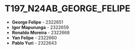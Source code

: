 # T197_N24AB_GEORGE_FELIPE

- **George Felipe** - 2322651
- **Igor Mapurunga** - 2322659
- **Ronaldo Moreira** - 2322668
- **Yan Felipe** - 2322660
- **Pablo Yuri** - 2322643
